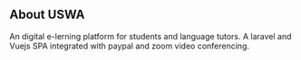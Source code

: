 

## About USWA
An digital e-lerning platform for students and language tutors.
A laravel and Vuejs SPA integrated with paypal and zoom video conferencing.





